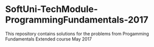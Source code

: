 # SoftUni-TechModule-ProgrammingFundamentals-2017
This repository contains solutions for the problems from Progamming Fundamentals Extended course May 2017
